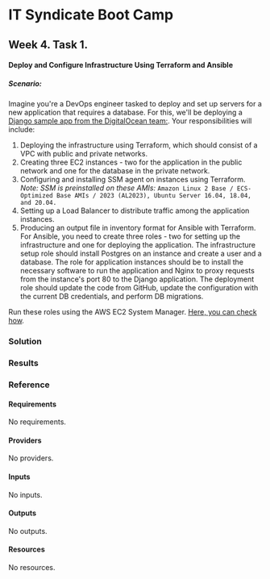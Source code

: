 <!-- BEGIN_TF_DOCS -->
# IT Syndicate Boot Camp
## Week 4. Task 1.
#### Deploy and Configure Infrastructure Using Terraform and Ansible
##### Scenario:
Imagine you're a DevOps engineer tasked to deploy and set up servers for a new application
that requires a database. For this, we'll be deploying a [Django sample app from the
DigitalOcean team:](https://github.com/digitalocean/sample-django).
Your responsibilities will include:
1. Deploying the infrastructure using Terraform, which should consist of a VPC with public and private networks.
2. Creating three EC2 instances - two for the application in the public network and one for the database in the private network.
3. Configuring and installing SSM agent on instances using Terraform.
*Note: SSM is preinstalled on these AMIs:* ``Amazon Linux 2 Base / ECS-Optimized Base AMIs / 2023 (AL2023), Ubuntu Server 16.04, 18.04, and 20.04.``
4. Setting up a Load Balancer to distribute traffic among the application instances.
5. Producing an output file in inventory format for Ansible with Terraform.
For Ansible, you need to create three roles - two for setting up the infrastructure and one for deploying the application. The infrastructure setup role should install Postgres on an instance and create a user and a database. The role for application instances should be to install the necessary software to run the application and Nginx to proxy requests from the instance's port 80 to the Django application. The deployment role should update the code from GitHub, update the configuration with the current DB credentials, and perform DB migrations.

Run these roles using the AWS EC2 System Manager. [Here, you can check how](https://aws.amazon.com/blogs/mt/running-ansible-playbooks-using-ec2-systems-manager-run-command-and-state-manager/).
### Solution

### Results

### Reference
#### Requirements

No requirements.
#### Providers

No providers.
#### Inputs

No inputs.
#### Outputs

No outputs.
#### Resources

No resources.
<!-- END_TF_DOCS -->
